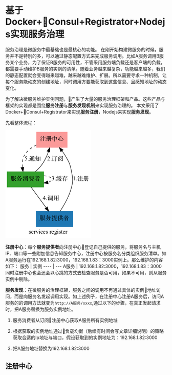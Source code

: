 # 基于Docker+Consul+Registrator+Nodejs实现服务治理

服务治理是微服务中最基础也是最核心的功能。
在刚开始构建微服务的时候，服务并不是特别的多，可以通过静态配置方式来完成服务调用。比如A服务调用B服务某个业务，为了保证B服务的可用性，不管采用服务端负载还是客户端的负载，都需要手动维护B服务的实例的清单。随着业务越来越复杂，功能越来越多，我们的静态配置就会变得越来越难，越来越难维护、扩展。所以需要寻求一种机制，让每个服务能动态的创建地址，同时调用方要能获取到这些信息、且感知地址的动态变化。

为了解决微服务维护实例问题，产生了大量的服务治理框架和产品。这些产品与框架的实现都是围绕**服务注册**与**服务发现机制**来实现服务治理的。
本文采用了Docker+Consul+Registrator来实现**服务注册**，Nodejs来实现**服务发现**。

先看整体流程：

![services register](images/serviesRegister.png?raw=true)

**注册中心**：每个**服务提供者**向注册中心登记自己提供的服务，将服务名与主机IP、端口等一些附加信息告知服务中心，注册中心按服务名分类组织服务清单。如A服务运行在192.168.1.82:3000，192.168.1.83：3000实例上。那么维护的内容如下：
服务 | 实例
---- | ---
 A服务 | 192.168.1.82:3000，192.168.1.83：3000
同时注册中心也会还会以心跳的方式去检查服务是否可用，如果不可用，则从服务实例中剔除。

**服务发现**：在微服务的治理框架，服务之间的调用不再通过具体的实例地址访问，而是向服务名发起调用实现。如上述例子，在注册中心注册A服务后，访问A服务的的调用方法就变为`http://A服务/xxxx`,通过以下的步骤，在真正发起请求时，把A服务替换为服务实例地址。

1. 服务消费者从订阅注册中心获取A服务所有实例地址

2. 根据获取的实例地址通过负载均衡（后续有时间会写文章详细说明）的策略获取合适的Ip地址与端口，假设获取到的实例地址为：192.168.1.82:3000

3. 把A服务地址替换为192.168.1.82:3000

## 注册中心
